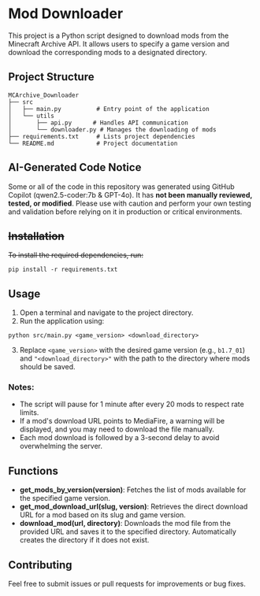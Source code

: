 # Mod Downloader

This project is a Python script designed to download mods from the Minecraft Archive API. It allows users to specify a game version and download the corresponding mods to a designated directory.

## Project Structure

```
MCArchive_Downloader
├── src
│   ├── main.py          # Entry point of the application
│   └── utils
│       ├── api.py      # Handles API communication
│       └── downloader.py # Manages the downloading of mods
├── requirements.txt     # Lists project dependencies
└── README.md            # Project documentation
```

## AI-Generated Code Notice

Some or all of the code in this repository was generated using GitHub Copilot (qwen2.5-coder:7b & GPT-4o).
It has **not been manually reviewed, tested, or modified**.
Please use with caution and perform your own testing and validation before relying on it in production or critical environments.

## ~~Installation~~

~~To install the required dependencies, run:~~

```
pip install -r requirements.txt
```

## Usage

1. Open a terminal and navigate to the project directory.
2. Run the application using:

```
python src/main.py <game_version> <download_directory>
```

3. Replace `<game_version>` with the desired game version (e.g., `b1.7_01`) and `"<download_directory>"` with the path to the directory where mods should be saved.

### Notes:
- The script will pause for 1 minute after every 20 mods to respect rate limits.
- If a mod's download URL points to MediaFire, a warning will be displayed, and you may need to download the file manually.
- Each mod download is followed by a 3-second delay to avoid overwhelming the server.

## Functions

- **get_mods_by_version(version)**: Fetches the list of mods available for the specified game version.
- **get_mod_download_url(slug, version)**: Retrieves the direct download URL for a mod based on its slug and game version.
- **download_mod(url, directory)**: Downloads the mod file from the provided URL and saves it to the specified directory. Automatically creates the directory if it does not exist.

## Contributing

Feel free to submit issues or pull requests for improvements or bug fixes.